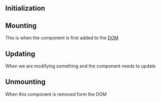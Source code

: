 ---
---

## Initialization

## Mounting

This is when the component is first added to the [ DOM](React%20DOM.md)

## Updating

When we are modifying something and the component needs to update

## Unmounting

When this component is removed form the DOM
